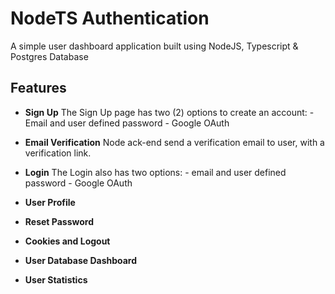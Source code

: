 # NodeTS Authentication
A simple user dashboard application built using NodeJS, Typescript & Postgres Database

## Features
- **Sign Up**
    The Sign Up page has two (2) options to create an account:
        - Email and user defined password
        - Google OAuth
  
- **Email Verification**
    Node ack-end send a verification email to user, with a verification link.
    
- **Login**
    The Login also has two options:
      - email and user defined password
      - Google OAuth
    
- **User Profile**    
- **Reset Password**  
- **Cookies and Logout**    
- **User Database Dashboard**
- **User Statistics**
